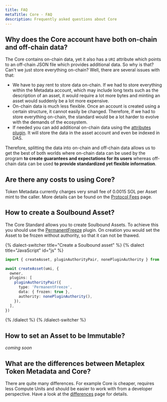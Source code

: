 ```yaml
---
title: FAQ
metaTitle: Core - FAQ
description: Frequently asked questions about Core
---
```


## Why does the Core account have both on-chain and off-chain data?

The Core contains on-chain data, yet it also has a `URI` attribute which points to an off-chain JSON file which provides additional data. So why is that? Can't we just store everything on-chain? Well, there are several issues with that:

- We have to pay rent to store data on-chain. If we had to store everything within the Metadata account, which may include long texts such as the description of an asset, it would require a lot more bytes and minting an asset would suddenly be a lot more expensive.
- On-chain data is much less flexible. Once an account is created using a certain structure, it cannot easily be changed. Therefore, if we had to store everything on-chain, the standard would be a lot harder to evolve with the demands of the ecosystem.
- If needed you can add additional on-chain data using the [attributes plugin](/core/plugins/attribute). It will store the data in the asset account and even be indexed in DAS. 

Therefore, splitting the data into on-chain and off-chain data allows us to get the best of both worlds where on-chain data can be used by the program **to create guarantees and expectations for its users** whereas off-chain data can be used **to provide standardized yet flexible information**.

## Are there any costs to using Core?

Token Metadata currently charges very small fee of 0.0015 SOL per Asset mint to the caller. More details can be found on the [Protocol Fees](/protocol-fees) page.

## How to create a Soulbound Asset?

The Core Standard allows you to create Soulbound Assets. To achieve this you should use the [PermanentFreeze](/core/plugins/permanent-freeze) plugin. On creation you would set the Asset to be frozen without authority, so that it can not be thawed. 

{% dialect-switcher title="Create a Soulbound asset" %}
{% dialect title="JavaScript" id="js" %}

```ts
import { createAsset, pluginAuthorityPair, nonePluginAuthority } from '@metaplex-foundation/mpl-core'

await createAsset(umi, {
  owner,
  plugins: [
    pluginAuthorityPair({
      type: 'PermanentFreeze',
      data: { frozen: true },
      authority: nonePluginAuthority(),
    }),
  ],
})
```

{% /dialect %}
{% /dialect-switcher %}

## How to set an Asset to be Immutable?

_coming soon_

## What are the differences between Metaplex Token Metadata and Core?

There are quite many differences. For example Core is cheaper, requires less Compute Units and should be easier to work with from a developer perspective. Have a look at the [differences](/core/tm-differences) page for details.
